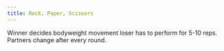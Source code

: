 ```yaml
---
title: Rock, Paper, Scissors
---
```


Winner decides bodyweight movement loser has to perform for 5-10 reps. Partners change after every round.
